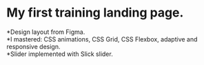 # My first training landing page.
*Design layout from Figma.  
*I mastered: CSS animations, CSS Grid, CSS Flexbox, adaptive and responsive design.  
*Slider implemented with Slick slider.  
